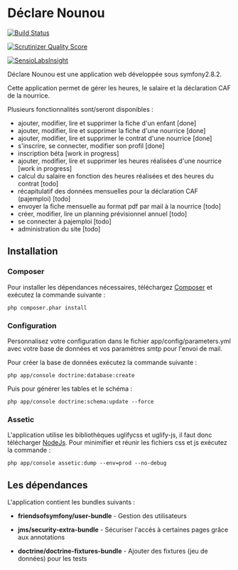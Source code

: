 Déclare Nounou
========================

[![Build Status](https://travis-ci.org/remymandit/DeclareNounou.png?branch=master)](https://travis-ci.org/remymandit/DeclareNounou)

[![Scrutinizer Quality Score](https://scrutinizer-ci.com/g/remymandit/DeclareNounou/badges/quality-score.png?s=b646fa0630123531fe1a6bf56d84797b7e931f35)](https://scrutinizer-ci.com/g/remymandit/DeclareNounou/)

[![SensioLabsInsight](https://insight.sensiolabs.com/projects/212ef98e-d99e-44b9-9fb1-8bdc2c701cb8/mini.png)](https://insight.sensiolabs.com/projects/212ef98e-d99e-44b9-9fb1-8bdc2c701cb8)

Déclare Nounou est une application web développée sous symfony2.8.2.

Cette application permet de gérer les heures, le salaire et la déclaration CAF de la nourrice.

Plusieurs fonctionnalités sont/seront disponibles :

* ajouter, modifier, lire et supprimer la fiche d'un enfant [done]
* ajouter, modifier, lire et supprimer la fiche d'une nourrice [done]
* ajouter, modifier, lire et supprimer le contrat d'une nourrice [done]
* s'inscrire, se connecter, modifier son profil [done]
* inscription béta [work in progress]
* ajouter, modifier, lire et supprimer les heures réalisées d'une nourrice [work in progress]
* calcul du salaire en fonction des heures réalisées et des heures du contrat [todo]
* récapitulatif des données mensuelles pour la déclaration CAF (pajemploi) [todo]
* envoyer la fiche mensuelle au format pdf par mail à la nourrice [todo]
* créer, modifier, lire un planning prévisionnel annuel [todo]
* se connecter à pajemploi [todo]
* administration du site [todo]


Installation
----------------------------------


### Composer


Pour installer les dépendances nécessaires, téléchargez [Composer](https://getcomposer.org/)
 et exécutez la commande suivante :

    php composer.phar install


### Configuration


Personnalisez votre configuration dans le fichier app/config/parameters.yml avec votre
base de données et vos paramètres smtp pour l'envoi de mail.

Pour créer la base de données exécutez la commande  suivante :

    php app/console doctrine:database:create

Puis pour générer les tables et le schéma :

    php app/console doctrine:schema:update --force


### Assetic


L'application utilise les bibliothèques uglifycss et uglify-js, il faut donc 
télécharger [NodeJs](http://nodejs.org/).
Pour minimifier et réunir les fichiers css et js exécutez la commande :

    php app/console assetic:dump --env=prod --no-debug


Les dépendances
---------------


L'application contient les bundles suivants :

  * **friendsofsymfony/user-bundle** - Gestion des utilisateurs

  * **jms/security-extra-bundle** - Sécuriser l'accés à certaines pages grâce aux annotations
  
  * **doctrine/doctrine-fixtures-bundle** - Ajouter des fixtures (jeu de données) pour les tests
